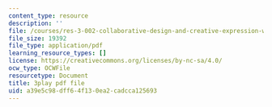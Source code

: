 ```yaml
---
content_type: resource
description: ''
file: /courses/res-3-002-collaborative-design-and-creative-expression-with-arduino-microcontrollers-january-iap-2017/a39e5c98dff64f130ea2cadcca125693_2039257.pdf
file_size: 19392
file_type: application/pdf
learning_resource_types: []
license: https://creativecommons.org/licenses/by-nc-sa/4.0/
ocw_type: OCWFile
resourcetype: Document
title: 3play pdf file
uid: a39e5c98-dff6-4f13-0ea2-cadcca125693
---
```

